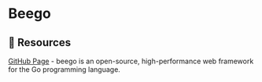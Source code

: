 # Beego

## 📘 Resources

[GitHub Page](https://github.com/beego/beego) - beego is an open-source, high-performance web framework for the Go programming language.